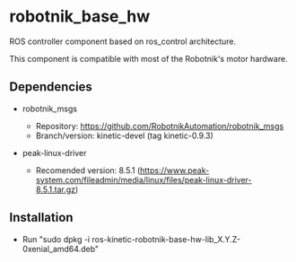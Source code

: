 # robotnik_base_hw

ROS controller component based on ros_control architecture. 

This component is compatible with most of the Robotnik's motor hardware.

## Dependencies

* robotnik_msgs 
  * Repository: https://github.com/RobotnikAutomation/robotnik_msgs
  * Branch/version: kinetic-devel (tag kinetic-0.9.3) 

* peak-linux-driver
  * Recomended version: 8.5.1 (https://www.peak-system.com/fileadmin/media/linux/files/peak-linux-driver-8.5.1.tar.gz)

## Installation

* Run "sudo dpkg -i ros-kinetic-robotnik-base-hw-lib_X.Y.Z-0xenial_amd64.deb" 

